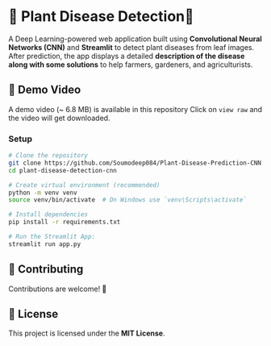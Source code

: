 # 🌿 Plant Disease Detection🌿

A Deep Learning-powered web application built using **Convolutional Neural Networks (CNN)** and **Streamlit** to detect plant diseases from leaf images. After prediction, the app displays a detailed **description of the disease along with some solutions** to help farmers, gardeners, and agriculturists.


## 🚀 Demo Video
A demo video (~ 6.8 MB)  is available in this repository
Click on `view raw` and the video will get downloaded.

### Setup
```bash
# Clone the repository
git clone https://github.com/Soumodeep084/Plant-Disease-Prediction-CNN.git
cd plant-disease-detection-cnn

# Create virtual environment (recommended)
python -m venv venv
source venv/bin/activate  # On Windows use `venv\Scripts\activate`

# Install dependencies
pip install -r requirements.txt

# Run the Streamlit App:
streamlit run app.py
```

## 🤝 Contributing

Contributions are welcome! 🎉


## 📜 License

This project is licensed under the **MIT License**.
